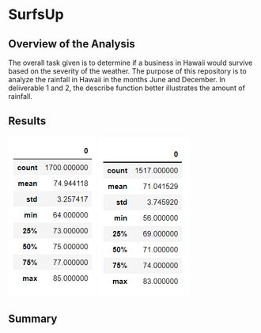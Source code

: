 # SurfsUp

## Overview of the Analysis
The overall task given is to determine if a business in Hawaii would survive based on the severity of the weather. The purpose of this repository is to analyze the rainfall in Hawaii in the months June and December. In deliverable 1 and 2, the describe function better illustrates the amount of rainfall.

## Results
![June](June.png)
![Dec](Dec.png)


## Summary
